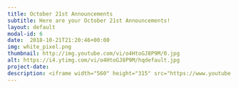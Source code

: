 ```yaml
---
title: October 21st Announcements
subtitle: Here are your October 21st Announcements!
layout: default
modal-id: 6 
date:  2018-10-21T21:20:46+00:00
img: white_pixel.png
thumbnail: http://img.youtube.com/vi/o4HtoGJ8P9M/0.jpg
alt: https://i4.ytimg.com/vi/o4HtoGJ8P9M/hqdefault.jpg
project-date: 
description: <iframe width="560" height="315" src="https://www.youtube.com/embed/o4HtoGJ8P9M" frameborder="0" allowfullscreen></iframe> 
---
```

